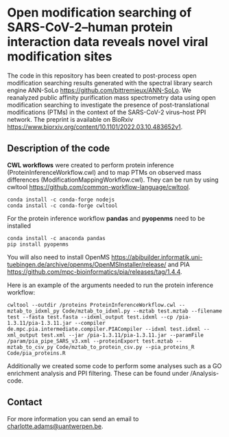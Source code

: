 Open modification searching of SARS-CoV-2–human protein interaction data reveals novel viral modification sites
========
The code in this repository has been created to post-process open modification searching results generated with the spectral library search engine ANN-SoLo <https://github.com/bittremieux/ANN-SoLo>. We reanalyzed public affinity purification mass spectrometry data using open modification searching to investigate the presence of post-translational modifications (PTMs) in the context of the SARS-CoV-2 virus–host PPI network. The preprint is available on BioRxiv <https://www.biorxiv.org/content/10.1101/2022.03.10.483652v1>.

Description of the code
-------
**CWL workflows** were created to perform protein inference (ProteinInferenceWorkflow.cwl) and to map PTMs on observed mass differences (ModificationMappingWorkflow.cwl).
They can be run by using cwltool <https://github.com/common-workflow-language/cwltool>.
```
conda install -c conda-forge nodejs
conda install -c conda-forge cwltool
```
For the protein inference workflow **pandas** and **pyopenms** need to be installed
```
conda install -c anaconda pandas
pip install pyopenms
```
You will also need to install OpenMS <https://abibuilder.informatik.uni-tuebingen.de/archive/openms/OpenMSInstaller/release/> and PIA <https://github.com/mpc-bioinformatics/pia/releases/tag/1.4.4>.

Here is an example of the arguments needed to run the protein inference workflow:
```
cwltool --outdir /proteins ProteinInferenceWorkflow.cwl --mztab_to_idxml_py Code/mztab_to_idxml.py --mztab test.mztab --filename test --fasta test.fasta --idxml_output test.idxml --cp /pia-1.3.11/pia-1.3.11.jar --compiler de.mpc.pia.intermediate.compiler.PIACompiler --idxml test.idxml --xml_output test.xml --jar /pia-1.3.11/pia-1.3.11.jar --paramFile /param/pia_pipe_SARS_v3.xml --proteinExport test.mztab --mztab_to_csv_py Code/mztab_to_protein_csv.py --pia_proteins_R Code/pia_proteins.R
```

Additionally we created some code to perform some analyses such as a GO enrichment analysis and PPI filtering. These can be found under /Analysis-code.

Contact
-------
For more information you can send an email to <charlotte.adams@uantwerpen.be>.
